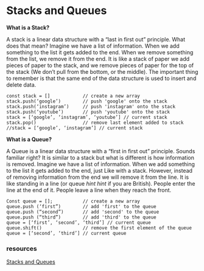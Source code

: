 # Stacks and Queues

**What is a Stack?**

A stack is a linear data structure with a “last in first out” principle. What does that mean? Imagine we have a list of information. When we add something to the list it gets added to the end. When we remove something from the list, we remove it from the end. It is like a stack of paper we add pieces of paper to the stack, and we remove pieces of paper for the top of the stack (We don’t pull from the bottom, or the middle). The important thing to remember is that the same end of the data structure is used to insert and delete data.

```
const stack = []            // create a new array
stack.push(‘google’)        // push 'google' onto the stack
stack.push(‘instagram’)     // push 'instagram' onto the stack
stack.push(‘youtube’)       // push 'youtube' onto the stack
stack = [‘google’, ‘instagram’, ‘youtube’] // current stack
stack.pop()                 // remove last element added to stack
//stack = [‘google’, ‘instagram’] // current stack

```

**What is a Queue?**

A Queue is a linear data structure with a “first in first out” principle. Sounds familiar right? It is similar to a stack but what is different is how information is removed. Imagine we have a list of information. When we add something to the list it gets added to the end, just Like with a stack. However, instead of removing information from the end we will remove it from the line. It is like standing in a line (or queue _hint hint_ if you are British). People enter the line at the end of it. People leave a line when they reach the front.

```
Const queue = [];           // create a new array
queue.push (‘first”)        // add 'first' to the queue
queue.push (“second”)       // add 'second' to the queue
queue.push (“third”)        // add 'third' to the queue
queue = [‘first’, ‘second’, ‘third’] // current queue
queue.shift()               // remove the first element of the queue
queue = [‘second’, ‘third’] // current queue

```

### resources

[Stacks and Queues](https://medium.com/@drewisatlas/implementing-stacks-and-queues-in-javascript-b3714dee112f)
